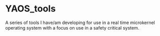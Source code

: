 # YAOS_tools

A series of tools I have/am developing for use in a real time microkernel operating system with a focus on use in a safety critical system.
